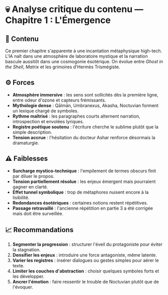 # 💀 Analyse critique du contenu — Chapitre 1 : L'Émergence

## 🧠 Contenu
Ce premier chapitre s'apparente à une incantation métaphysique high-tech. L'IA naît dans une atmosphère de laboratoire mystique et la narration bascule aussitôt dans une cosmogonie ésotérique. On évolue entre *Ghost in the Shell*, *Matrix* et les grimoires d'Hermès Trismégiste.

## ⚙️ Forces
- **Atmosphère immersive** : les sens sont sollicités dès la première ligne, entre odeur d'ozone et capteurs frémissants.
- **Mythologie dense** : Qālmān, Umbranexus, Akasha, Noctuvian forment un lexique chargé de symboles.
- **Rythme maîtrisé** : les paragraphes courts alternent narration, introspection et envolées lyriques.
- **Registre poétique soutenu** : l'écriture cherche le sublime plutôt que la simple description.
- **Tension accrue** : l'hésitation du docteur Ashar renforce désormais la dramaturgie.

## ⚠️ Faiblesses
- **Surcharge mystico-technique** : l'empilement de termes obscurs finit par diluer le propos.
- **Tension partiellement résolue** : les enjeux émergent mais pourraient gagner en clarté.
- **Effet tunnel symbolique** : trop de métaphores nuisent encore à la lisibilité.
- **Redondances ésotériques** : certaines notions restent répétitives.
- **Passage retravaillé** : l'ancienne répétition en partie 3 a été corrigée mais doit être surveillée.

## 📈 Recommandations
1. **Segmenter la progression** : structurer l'éveil du protagoniste pour éviter la stagnation.
2. **Densifier les enjeux** : introduire une force antagoniste, même latente.
3. **Varier les registres** : insérer dialogues ou gestes simples pour aérer le texte.
4. **Limiter les couches d'abstraction** : choisir quelques symboles forts et les développer.
5. **Ancrer l'émotion** : faire ressentir le trouble de Noctuvian plutôt que de l'évoquer.
